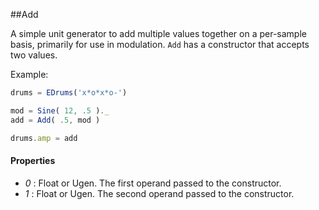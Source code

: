 ##Add

A simple unit generator to add multiple values together on a per-sample basis, primarily for use in modulation. `Add` has a constructor that accepts two values.

Example:
```javascript
drums = EDrums('x*o*x*o-')

mod = Sine( 12, .5 )._ 
add = Add( .5, mod )

drums.amp = add
```

#### Properties

* _0_ : Float or Ugen. The first operand passed to the constructor.
* _1_ : Float or Ugen. The second operand passed to the constructor.